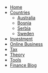 <ul id="MenuV">
	<li><a href="/">Home</a></li>
	<li><a href="countries.html">Countries</a>
	<ul>
		<li><a href="aus_finance.html">Australia</a></li>
		<li><a href="ba_finance.html">Bosnia</a></li>
		<li><a href="sr_finance.html">Serbia</a></li>
		<li><a href="swe_finance.html">Sweden</a></li>
	</ul>
	</li>
	<li><a href="investment">Investment</a></li>
	<li><a href="online_business.html">Online Business</a></li>
	<li><a href="tax.html">Tax</a></li>
	<li><a href="theory.html">Theory</a></li>
	<li><a href="tools.html">Tools</a></li>
	<li><a href="http://alensfinance.blogspot.com/">Finance Blog</a></li>
</ul>
